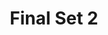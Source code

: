 ---
layout: f2
title: Final Set 2
quizlet: https://quizlet.com/595751803/finals-vocabulary-review-chs-13-14-flash-cards/
---